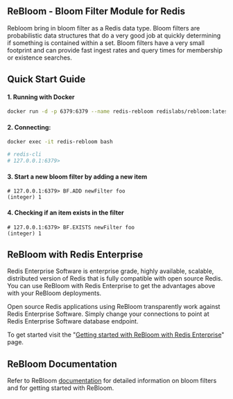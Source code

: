 ## ReBloom - Bloom Filter Module for Redis

Rebloom bring in bloom filter as a Redis data type. Bloom filters are probabilistic data structures that do a very good job at quickly determining if something is contained within a set. Bloom filters have a very small footprint and can provide fast ingest rates and query times for membership or existence searches.

## Quick Start Guide

#### 1. Running with Docker
```sh
docker run -d -p 6379:6379 --name redis-rebloom redislabs/rebloom:latest
```

#### 2. Connecting:
```sh
docker exec -it redis-rebloom bash

# redis-cli
# 127.0.0.1:6379> 
```

#### 3. Start a new bloom filter by adding a new item
```
# 127.0.0.1:6379> BF.ADD newFilter foo
(integer) 1
``` 

#### 4.  Checking if an item exists in the filter
```
# 127.0.0.1:6379> BF.EXISTS newFilter foo
(integer) 1
```

## 
## ReBloom with Redis Enterprise
Redis Enterprise Software is enterprise grade, highly available, scalable, distributed version of Redis that is fully compatible with open source Redis. You can use ReBloom with Redis Enterprise to get the advantages above with your ReBloom deployments. 

Open source Redis applications using ReBloom transparently work against Redis Enterprise Software. Simply change your connections to point at Redis Enterprise Software database endpoint. 

To get started visit the "[Getting started with ReBloom with Redis Enterprise](https://redislabs.com/redis-enterprise-documentation/getting-started/creating-database/rebloom/)" page.


## ReBloom Documentation
Refer to ReBloom [documentation](http://rebloom.io) for detailed information on bloom filters and for getting started with ReBloom.